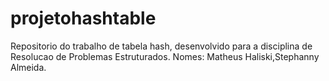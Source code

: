 # projetohashtable
Repositorio do trabalho de tabela hash, desenvolvido para a disciplina de Resolucao de Problemas Estruturados. Nomes: Matheus Haliski,Stephanny Almeida.
